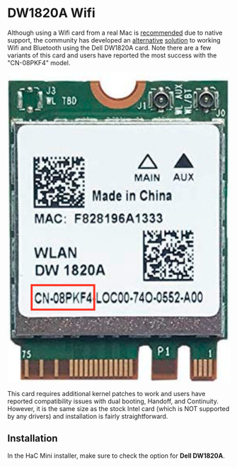 # DW1820A Wifi

Although using a Wifi card from a real Mac is [recommended](wifi.md) due to native support, the community has developed an [alternative](https://github.com/osy86/HaC-Mini/issues/91) [solution](https://github.com/osy86/HaC-Mini/issues/113) to working Wifi and Bluetooth using the Dell DW1820A card. Note there are a few variants of this card and users have reported the most success with the "CN-08PKF4" model.

![Make sure you get the &quot;CN-08PKF4&quot; model.](../.gitbook/assets/dell-dw1820a.png)

This card requires additional kernel patches to work and users have reported compatibility issues with dual booting, Handoff, and Continuity. However, it is the same size as the stock Intel card \(which is NOT supported by any drivers\) and installation is fairly straightforward.

## Installation

In the HaC Mini installer, make sure to check the option for **Dell DW1820A**.

